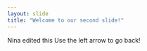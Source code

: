 ```yaml
---
layout: slide
title: "Welcome to our second slide!"
---
```

Nina edited this
Use the left arrow to go back!
